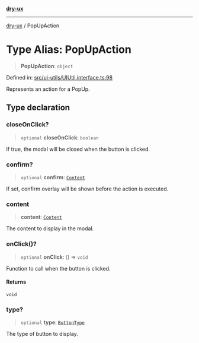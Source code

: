 [**dry-ux**](../README.md)

***

[dry-ux](../globals.md) / PopUpAction

# Type Alias: PopUpAction

> **PopUpAction**: `object`

Defined in: [src/ui-utils/UIUtil.interface.ts:98](https://github.com/navedr/dry-ux/blob/b8fe047776f9e9943b5ac8e30a3dd152faaba227/src/ui-utils/UIUtil.interface.ts#L98)

Represents an action for a PopUp.

## Type declaration

### closeOnClick?

> `optional` **closeOnClick**: `boolean`

If true, the modal will be closed when the button is clicked.

### confirm?

> `optional` **confirm**: [`Content`](Content.md)

If set, confirm overlay will be shown before the action is executed.

### content

> **content**: [`Content`](Content.md)

The content to display in the modal.

### onClick()?

> `optional` **onClick**: () => `void`

Function to call when the button is clicked.

#### Returns

`void`

### type?

> `optional` **type**: [`ButtonType`](ButtonType.md)

The type of button to display.
